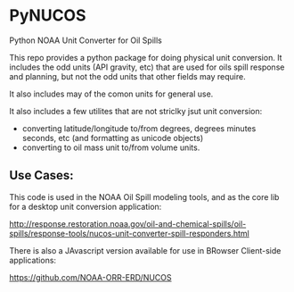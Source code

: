PyNUCOS
=======

Python NOAA Unit Converter for Oil Spills

This repo provides a python package for doing physical unit conversion. It includes the odd units (API gravity, etc) that are used for oils spill response and planning, but not the odd units that other fields may require.

It also includes may of the comon units for general use.

It also includes a few utilites that are not striclky jsut unit conversion:
  - converting latitude/longitude to/from degrees, degrees minutes seconds, etc (and formatting as unicode objects)
  - converting to oil mass unit to/from volume units.

Use Cases:
-----------

This code is used in the NOAA Oil Spill modeling tools, and as the core lib for a desktop unit conversion application:

http://response.restoration.noaa.gov/oil-and-chemical-spills/oil-spills/response-tools/nucos-unit-converter-spill-responders.html

There is also a JAvascript version available for use in BRowser Client-side applications:

https://github.com/NOAA-ORR-ERD/NUCOS




